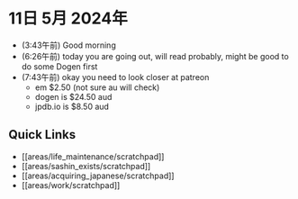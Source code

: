 # 11日 5月 2024年
- (3:43午前) Good morning
- (6:26午前) today you are going out, will read probably, might be good to do some Dogen first
- (7:43午前) okay you need to look closer at patreon
    - em $2.50 (not sure au will check)
    - dogen is $24.50 aud
    - jpdb.io is $8.50 aud

 



## Quick Links
- [[areas/life_maintenance/scratchpad]]
- [[areas/sashin_exists/scratchpad]]
- [[areas/acquiring_japanese/scratchpad]]
- [[areas/work/scratchpad]]
